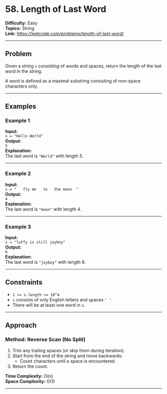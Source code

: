 # 58. Length of Last Word

**Difficulty:** Easy  
**Topics:** String  
**Link:** https://leetcode.com/problems/length-of-last-word/

---

## Problem

Given a string `s` consisting of words and spaces, return the length of the last word in the string.

A word is defined as a maximal substring consisting of non-space characters only.

---

## Examples

### Example 1

**Input:**  
`s = "Hello World"`  
**Output:**  
`5`  
**Explanation:**  
The last word is `"World"` with length 5.

---

### Example 2

**Input:**  
`s = "   fly me   to   the moon  "`  
**Output:**  
`4`  
**Explanation:**  
The last word is `"moon"` with length 4.

---

### Example 3

**Input:**  
`s = "luffy is still joyboy"`  
**Output:**  
`6`  
**Explanation:**  
The last word is `"joyboy"` with length 6.

---

## Constraints

- `1 <= s.length <= 10^4`
- `s` consists of only English letters and spaces `' '`.
- There will be at least one word in `s`.

---

## Approach

### Method: Reverse Scan (No Split)

1. Trim any trailing spaces (or skip them during iteration).
2. Start from the end of the string and move backwards:
   - Count characters until a space is encountered.
3. Return the count.

**Time Complexity:** O(n)  
**Space Complexity:** O(1)

---
